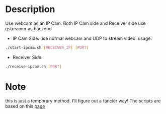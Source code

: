 # Description
Use webcam as an IP Cam. Both IP Cam side and Receiver side use gstreamer as backend
* IP Cam Side: use normal webcam and UDP to stream video. usage:
```bash
./start-ipcam.sh [RECEIVER_IP] [PORT]
```
* Receiver Side:
```bash
./receive-ipcam.sh [PORT]
```

# Note
this is just a temporary method. I'll figure out a fancier way! The scripts are based on this [page](http://www.z25.org/static/_rd_/videostreaming_intro_plab/)
